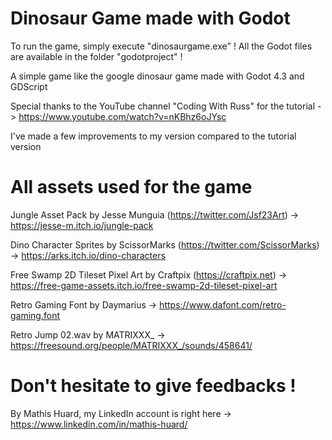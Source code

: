 # Dinosaur Game made with Godot
To run the game, simply execute "dinosaurgame.exe" ! 
All the Godot files are available in the folder "godotproject" !

A simple game like the google dinosaur game made with Godot 4.3 and GDScript 

Special thanks to the YouTube channel "Coding With Russ" for the tutorial -> https://www.youtube.com/watch?v=nKBhz6oJYsc 

I've made a few improvements to my version compared to the tutorial version

# All assets used for the game 

Jungle Asset Pack by Jesse Munguia (https://twitter.com/Jsf23Art) -> https://jesse-m.itch.io/jungle-pack

Dino Character Sprites by ScissorMarks (https://twitter.com/ScissorMarks) -> https://arks.itch.io/dino-characters

Free Swamp 2D Tileset Pixel Art by Craftpix (https://craftpix.net) -> https://free-game-assets.itch.io/free-swamp-2d-tileset-pixel-art

Retro Gaming Font by Daymarius -> https://www.dafont.com/retro-gaming.font 

Retro Jump 02.wav by MATRIXXX_ -> https://freesound.org/people/MATRIXXX_/sounds/458641/ 

# Don't hesitate to give feedbacks !
By Mathis Huard, my LinkedIn account is right here -> https://www.linkedin.com/in/mathis-huard/
